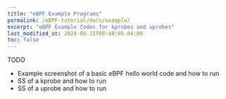 ```yaml
---
title: "eBPF Example Programs"
permalink: /eBPF-tutorial/docs/example/
excerpt: "eBPF Example Codes for kprobes and uprobes"
last_modified_at: 2024-08-15T08:48:05-04:00
toc: false
---
```


TODO
- Example screenshot of a basic eBPF hello world code and how to run
- SS of a kprobe and how to run
- SS of a uprobe and how to run
